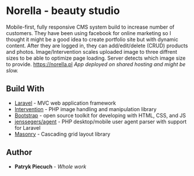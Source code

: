 # Norella - beauty studio
Mobile-first, fully responsive CMS system build to increase number of customers. They have been using facebook for online marketing so I thought it might be a good idea to create portfolio site but with dynamic content. After they are logged in, they can add/edit/delete (CRUD) products and photos. Image/Intervention scales uploaded image to three diffrent sizes to be able to optimize page loading. Server detects which image size to provide. https://norella.pl
*App deployed on shared hosting and might be slow.*
## Build With
* [Laravel](https://laravel.com/) - MVC web application framework
* [Intervention](http://image.intervention.io/) - PHP image handling and manipulation library
* [Bootstrap](https://getbootstrap.com/) - open source toolkit for developing with HTML, CSS, and JS
* [jenssegers/agent](https://github.com/jenssegers/agent) - PHP desktop/mobile user agent parser with support for Laravel
* [Masonry](https://masonry.desandro.com/) - Cascading grid layout library
## Author
* **Patryk Piecuch** - *Whole work*
